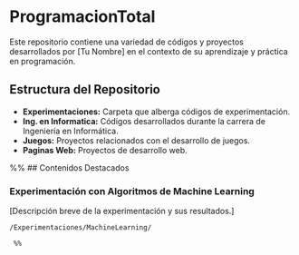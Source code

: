 # ProgramacionTotal

Este repositorio contiene una variedad de códigos y proyectos desarrollados por [Tu Nombre] en el contexto de su aprendizaje y práctica en programación.

## Estructura del Repositorio

- **Experimentaciones:** Carpeta que alberga códigos de experimentación.
- **Ing. en Informatica:** Códigos desarrollados durante la carrera de Ingeniería en Informática.
- **Juegos:** Proyectos relacionados con el desarrollo de juegos.
- **Paginas Web:** Proyectos de desarrollo web.

%% ## Contenidos Destacados 

### Experimentación con Algoritmos de Machine Learning

[Descripción breve de la experimentación y sus resultados.]

```plaintext
/Experimentaciones/MachineLearning/

 %%
